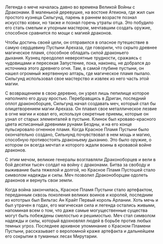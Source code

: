 Легенда о мече началась давно во времена Великой Войны с Драконами. В маленькой деревушке, на востоке Атеиона, где жил сын простого кузнеца Сильгунд, парень в раннем возрасте познал искусство ковки, но также и познал горечь утраты отца. Это побудило его стать смелым и упорным мастером, мечтавшим создать оружие, способное сравнится по мощи с магией драконов. 

Чтобы достичь своей цели, он отправился в опасное путешествие в самую сердцевину Пустыни Арехаза, где говорили, что скрыто древнее магическое пламя, способное обладать силой драконьего дыхания. Кузнец преодолел невероятные трудности, сражаясь с чудовищами и пересекая Запустение, пока, наконец, не добрался до источника этого древнего огня. Там, в самой глубине пустыни, он нашел огромный жертвенную алтарь, где магическое пламя пылало. Сильгунд использовал свое мастерство и извлек из него часть этой магии.

С возвращением в свою деревню, он узрел лишь пепилище которое наполнило его душу яростью. Перебравщись в Дриган, последний оплот драконоборцев, Сильгунд начал создавать меч, который стал бы олицетворением магии Арехаза. Он плавил свое металлическое лезвие в огне магии и ковал его, используя секретные приемы, которые он узнал от старых элементалей в пустыне. Клинок был кроваво-красного цвета исписанный древними рунами Бездны, и на его конце пульсировало огненное пламя. Когда Красное Пламя Пустыни было окончательно создано, Сильнунд почувствовал в нем мощь и магию, способную противостоять драконьему дыханию. Это было оружие, о котором он всегда мечтал и которого ждали воины в кровавой войне драконов.

С этим мечом, великие генералы возглавляли Драконоборцев и вели в бой десятки тысяч солдат на войну с драконами. Битва за свободу и выживание была тяжелой и долгой, но Красное Пламя Пустошей стало символом надежды и силы. Меч позволил Драконоборцам одолеть драконов и вернуть свои земли.

Когда война закончилась, Красное Пламя Пустыни стало артефактом, переданным сквозь поколения великих воинов и королей, последним из кототрых был Вильтас Ан Крайт Первый король Арлании. Хоть мечь и был утрачен в годах, его магическая сила и легенда остались живыми, напоминая всем о том, что даже самые могущественные существа могут быть побеждены смелостью и решимостью. Меч стал символом надежды и силы, который вдохновлял людей в борьбе против любых темных угроз. Последнее архивное упоминание о Красном Пламени Пустыни, рассказывает о вероломной краже артефакта и дальнейшем его сокрытии в туманных лесах Мирутарии.